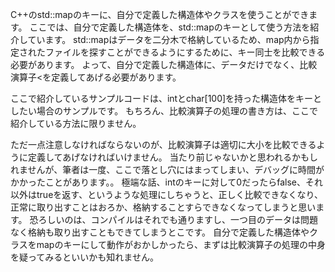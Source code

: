 C++のstd::mapのキーに、自分で定義した構造体やクラスを使うことができます。
ここでは、自分で定義した構造体を、std::mapのキーとして使う方法を紹介しています。
std::mapはデータを二分木で格納しているため、map内から指定されたファイルを探すことができるようにするために、キー同士を比較できる必要があります。
よって、自分で定義した構造体に、データだけでなく、比較演算子<を定義してあげる必要があります。

ここで紹介しているサンプルコードは、intとchar[100]を持った構造体をキーとしたい場合のサンプルです。
もちろん、比較演算子の処理の書き方は、ここで紹介している方法に限りません。

ただ一点注意しなければならないのが、比較演算子は適切に大小を比較できるように定義してあげなければいけません。
当たり前じゃないかと思われるかもしれませんが、筆者は一度、ここで落とし穴にはまってしまい、デバッグに時間がかかったことがあります。。
極端な話、intのキーに対して0だったらfalse、それ以外はtrueを返す、というような処理にしちゃうと、正しく比較できなくなり、正常に取り出すことはおろか、格納することすらできなくなってしまうと思います。
恐ろしいのは、コンパイルはそれでも通りますし、一つ目のデータは問題なく格納も取り出すこともできてしまうとこです。
自分で定義した構造体やクラスをmapのキーにして動作がおかしかったら、まずは比較演算子の処理の中身を疑ってみるといいかも知れません。
